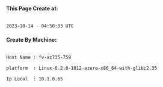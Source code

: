 
   
#### This Page Create at:

```bash

2023-10-14 - 04:50:33 UTC

```

#### Create By Machine:

```bash

Host Name : fv-az735-759

platform  : Linux-6.2.0-1012-azure-x86_64-with-glibc2.35

Ip Local  : 10.1.0.65

```

